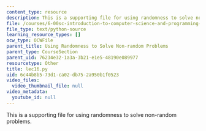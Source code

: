 ```yaml
---
content_type: resource
description: This is a supporting file for using randomness to solve non-random problems.
file: /courses/6-00sc-introduction-to-computer-science-and-programming-spring-2011/6c44b8b573d1ca02db752a950b1f0523_lec16.py
file_type: text/python-source
learning_resource_types: []
ocw_type: OCWFile
parent_title: Using Randomness to Solve Non-random Problems
parent_type: CourseSection
parent_uid: 76234e32-1a3a-3b21-e1e5-48190e089977
resourcetype: Other
title: lec16.py
uid: 6c44b8b5-73d1-ca02-db75-2a950b1f0523
video_files:
  video_thumbnail_file: null
video_metadata:
  youtube_id: null
---
```

This is a supporting file for using randomness to solve non-random problems.

